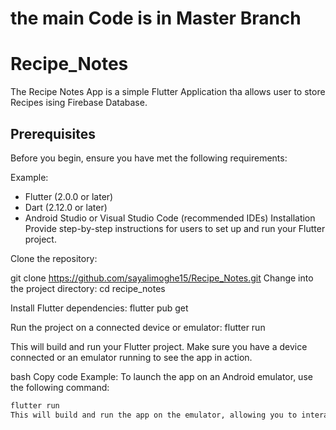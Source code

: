 # the main Code is in Master Branch
# Recipe_Notes

The Recipe Notes App is a simple Flutter Application tha allows user to store Recipes ising Firebase Database.

## Prerequisites
Before you begin, ensure you have met the following requirements:

Example:
- Flutter (2.0.0 or later)
- Dart (2.12.0 or later)
- Android Studio or Visual Studio Code (recommended IDEs)
Installation
Provide step-by-step instructions for users to set up and run your Flutter project.

Clone the repository:


git clone https://github.com/sayalimoghe15/Recipe_Notes.git
Change into the project directory:
cd recipe_notes

Install Flutter dependencies:
flutter pub get

Run the project on a connected device or emulator:
flutter run

This will build and run your Flutter project. Make sure you have a device connected or an emulator running to see the app in action.

bash
Copy code
Example:
To launch the app on an Android emulator, use the following command:

```bash
flutter run
This will build and run the app on the emulator, allowing you to interact with it.
